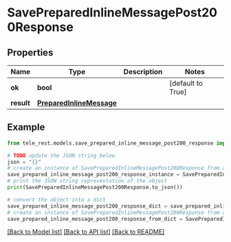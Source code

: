 # SavePreparedInlineMessagePost200Response


## Properties

Name | Type | Description | Notes
------------ | ------------- | ------------- | -------------
**ok** | **bool** |  | [default to True]
**result** | [**PreparedInlineMessage**](PreparedInlineMessage.md) |  | 

## Example

```python
from tele_rest.models.save_prepared_inline_message_post200_response import SavePreparedInlineMessagePost200Response

# TODO update the JSON string below
json = "{}"
# create an instance of SavePreparedInlineMessagePost200Response from a JSON string
save_prepared_inline_message_post200_response_instance = SavePreparedInlineMessagePost200Response.from_json(json)
# print the JSON string representation of the object
print(SavePreparedInlineMessagePost200Response.to_json())

# convert the object into a dict
save_prepared_inline_message_post200_response_dict = save_prepared_inline_message_post200_response_instance.to_dict()
# create an instance of SavePreparedInlineMessagePost200Response from a dict
save_prepared_inline_message_post200_response_from_dict = SavePreparedInlineMessagePost200Response.from_dict(save_prepared_inline_message_post200_response_dict)
```
[[Back to Model list]](../README.md#documentation-for-models) [[Back to API list]](../README.md#documentation-for-api-endpoints) [[Back to README]](../README.md)


